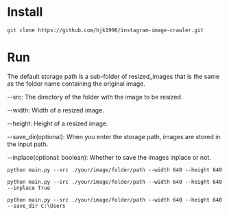 # Install

```
git clone https://github.com/hjk1996/instagram-image-crawler.git
```

# Run

The default storage path is a sub-folder of resized_images that is the same as the folder name containing the original image.

--src: The directory of the folder with the image to be resized.

--width: Width of a resized image.

--height: Height of a resized image.

--save_dir(optional): When you enter the storage path, images are stored in the input path. 

--inplace(optional: boolean): Whether to save the images inplace or not.

```
python main.py --src ./your/image/folder/path --width 640 --height 640
```
```
python main.py --src ./your/image/folder/path --width 640 --height 640 --inplace True
```
```
python main.py --src ./your/image/folder/path --width 640 --height 640 --save_dir C:\Users
```



